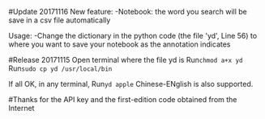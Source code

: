 #Update 20171116
New feature:
-Notebook: the word you search will be save in a csv file automatically

Usage:
-Change the dictionary in the python code (the file 'yd', Line 56) to where you want to save your notebook as the annotation indicates

#Release 20171115
Open terminal where the file yd is
Run`chmod a+x yd`
Run`sudo cp yd /usr/local/bin`

If all OK, in any terminal,
Run`yd apple`
Chinese-ENglish is also supported.

#Thanks for the API key and the first-edition code obtained from the Internet